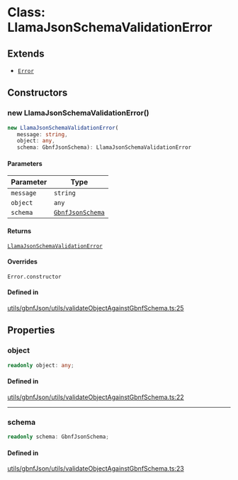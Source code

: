 # Class: LlamaJsonSchemaValidationError

## Extends

- [`Error`](https://developer.mozilla.org/docs/Web/JavaScript/Reference/Global_Objects/Error)

## Constructors

### new LlamaJsonSchemaValidationError()

```ts
new LlamaJsonSchemaValidationError(
   message: string, 
   object: any, 
   schema: GbnfJsonSchema): LlamaJsonSchemaValidationError
```

#### Parameters

| Parameter | Type |
| ------ | ------ |
| `message` | `string` |
| `object` | `any` |
| `schema` | [`GbnfJsonSchema`](../type-aliases/GbnfJsonSchema.md) |

#### Returns

[`LlamaJsonSchemaValidationError`](LlamaJsonSchemaValidationError.md)

#### Overrides

`Error.constructor`

#### Defined in

[utils/gbnfJson/utils/validateObjectAgainstGbnfSchema.ts:25](https://github.com/withcatai/node-llama-cpp/blob/6405ee945e792651123189aae2612212095765b6/src/utils/gbnfJson/utils/validateObjectAgainstGbnfSchema.ts#L25)

## Properties

### object

```ts
readonly object: any;
```

#### Defined in

[utils/gbnfJson/utils/validateObjectAgainstGbnfSchema.ts:22](https://github.com/withcatai/node-llama-cpp/blob/6405ee945e792651123189aae2612212095765b6/src/utils/gbnfJson/utils/validateObjectAgainstGbnfSchema.ts#L22)

***

### schema

```ts
readonly schema: GbnfJsonSchema;
```

#### Defined in

[utils/gbnfJson/utils/validateObjectAgainstGbnfSchema.ts:23](https://github.com/withcatai/node-llama-cpp/blob/6405ee945e792651123189aae2612212095765b6/src/utils/gbnfJson/utils/validateObjectAgainstGbnfSchema.ts#L23)
